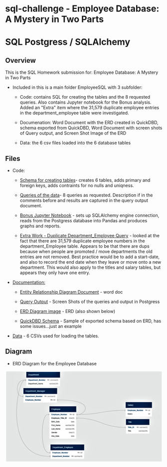 # sql-challenge - Employee Database: A Mystery in Two Parts

# SQL Postgress / SQLAlchemy  

## Overview

This is the SQL Homework submission for: Employee Database: A Mystery in Two Parts 

* Included in this is a main folder EmployeeSQL with 3 subfolder: 
   
  * Code: contains SQL for creating the tables and the 8 requested queries.  Also contains Jupyter notebook for the Bonus analysis. Added an "Extra" item where the 31,579 duplicate employee entries in the department_employee table were investigated.

  * Documenation: Word Document with the ERD created in QuickDBD, schema exported from QuickDBD, Word Document with screen shots of Query output, and Screen Shot Image of the ERD

  * Data: the 6 csv files loaded into the 6 database tables  
  

## Files

* Code:  

  * [Schema for creating tables](EmployeeSQL/Code/EmployeeSQL_Schema.sql)- creates 6 tables, adds primary and foreign keys, adds contraints for no nulls and uniqness.

  * [Queries of the data](EmployeeSQL/Code/EmployeeSQL_Queries.sql)- 8 queries as requested. Description if in the comments before and results are captured in the query output document. 

  * [Bonus Jupyter Notebook](EmployeeSQL/Code/EmployeeSQL_Bonus.ipynb) - sets up SQLAlchemy engine connection, reads from the Postgress database into Pandas and produces graphs and reports. 

  * [Extra Work - Duplicate Department_Employee Query](Employee/Code/Duplicate_Staff_Entries_Analysis.sql) - looked at the fact that there are 31,579 duplicate employee numbers in the department_Employee table.  Appears to be that there are dups because when people are promoted / move departments the old entries are not removed.  Best practice would be to add a start-date, and also to record the end date when they leave or move onto a new department.  This would also apply to the titles and salary tables, but appears they only have one entry. 


* [Documentation:](EmployeeSQL/Documentation)
  
  * [Entity Relationship Diagram Document](EmployeeSQL/Documentation/ERD_Diagram_from_QuickDBD_for_EmployeeSQL-SQL_Challenge.docx) - word doc

  * [Query Output](EmployeeSQL/Documentation/Query_Output_for_EmployeeSQL-SQL_Challenge.docx) - Screen Shots of the queries and output in Postgress

  * [ERD Diagram image](EmployeeSQL/Documentation/EmployeeSQL-ERD_Image.png) - ERD (also shown below)

  * [QuickDBD Schema](EmployeeSQL/Documentation/Schema_Exported_from_QuickDBD-EmployeeSQL-SQL_Challenge.sql) - Sample of exported schema based on ERD, has some issues...just an example
  
	
* [Data](EmployeeSQL/Data) - 6 CSVs used for loading the tables. 

  
## Diagram

* ERD Diagram for the Employee Database

![ERD Diagram](EmployeeSQL/Documentation/EmployeeSQL-ERD_Image.png)
